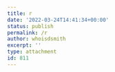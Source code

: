 ```yaml
---
title: r
date: '2022-03-24T14:41:34+00:00'
status: publish
permalink: /r
author: whoisdsmith
excerpt: ''
type: attachment
id: 811
---
```

<!DOCTYPE html PUBLIC "-//W3C//DTD HTML 4.0 Transitional//EN" "http://www.w3.org/TR/REC-html40/loose.dtd">
<?xml encoding="UTF-8">
